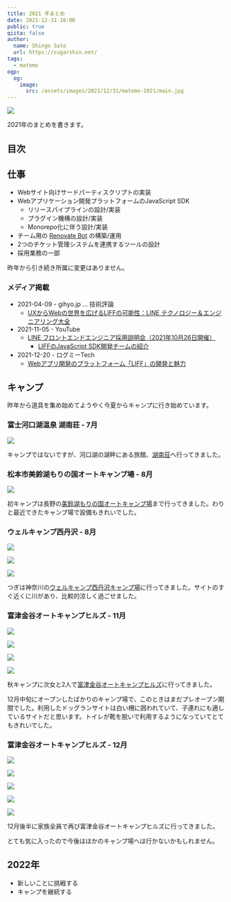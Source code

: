 ```yaml
---
title: 2021 年まとめ
date: 2021-12-31 16:06
public: true
qiita: false
author:
  name: Shingo Sato
  url: https://sugarshin.net/
tags:
  - matome
ogp:
  og:
    image:
      src: /assets/images/2021/12/31/matome-2021/main.jpg
---
```


![](/assets/images/2021/12/31/matome-2021/main.jpg)

2021年のまとめを書きます。

## 目次

## 仕事

- Webサイト向けサードパーティスクリプトの実装
- Webアプリケーション開発プラットフォームのJavaScript SDK
  - リリースパイプラインの設計/実装
  - プラグイン機構の設計/実装
  - Monorepo化に伴う設計/実装
- チーム用の [Renovate Bot](https://renovatebot.com/) の構築/運用
- 2つのチケット管理システムを連携するツールの設計
- 採用業務の一部

昨年から引き続き所属に変更はありません。

### メディア掲載

- 2021-04-09 - gihyo.jp … 技術評論
  - [UXからWebの世界を広げるLIFFの可能性：LINE テクノロジー＆エンジニアリング大全](https://gihyo.jp/dev/serial/01/line2021/0006)
- 2021-11-05 - YouTube
  - [LINE フロントエンドエンジニア採用説明会（2021年10月26日開催）](https://youtu.be/odfH7hRi98k)
    - [LIFFのJavaScript SDK開発チームの紹介](https://youtu.be/nryKoFTdwsw)
- 2021-12-20 - ログミーTech
  - [Webアプリ開発のプラットフォーム「LIFF」の開発と魅力](https://logmi.jp/tech/articles/325487)

## キャンプ

昨年から道具を集め始めてようやく今夏からキャンプに行き始めています。

### 富士河口湖温泉 湖南荘 - 7月

![](/assets/images/2021/12/31/matome-2021/00.jpg)

キャンプではないですが、河口湖の湖畔にある旅館、[湖南荘](https://www.konansou.com/)へ行ってきました。

### 松本市美鈴湖もりの国オートキャンプ場 - 8月

![](/assets/images/2021/12/31/matome-2021/01.jpg)

初キャンプは長野の[美鈴湖もりの国オートキャンプ場](https://misuzuko.net/)まで行ってきました。わりと最近できたキャンプ場で設備もきれいでした。

### ウェルキャンプ西丹沢 - 8月

![](/assets/images/2021/12/31/matome-2021/02a.jpg)

![](/assets/images/2021/12/31/matome-2021/02b.jpg)

![](/assets/images/2021/12/31/matome-2021/02c.jpg)

つぎは神奈川の[ウェルキャンプ西丹沢キャンプ場](https://well-camp.com/)に行ってきました。サイトのすぐ近くに川があり、比較的涼しく過ごせました。

### 富津金谷オートキャンプヒルズ - 11月

![](/assets/images/2021/12/31/matome-2021/04a.jpg)

![](/assets/images/2021/12/31/matome-2021/04b.jpg)

![](/assets/images/2021/12/31/matome-2021/04c.jpg)

![](/assets/images/2021/12/31/matome-2021/04d.jpg)

秋キャンプに次女と2人で[富津金谷オートキャンプヒルズ](http://www.autocamphills.com/)に行ってきました。

12月中旬にオープンしたばかりのキャンプ場で、このときはまだプレオープン期間でした。利用したドッグランサイトは白い柵に囲われていて、子連れにも適しているサイトだと思います。トイレが靴を脱いで利用するようになっていてとてもきれいでした。

### 富津金谷オートキャンプヒルズ - 12月

![](/assets/images/2021/12/31/matome-2021/08a.jpg)

![](/assets/images/2021/12/31/matome-2021/08b.jpg)

![](/assets/images/2021/12/31/matome-2021/10.jpg)

![](/assets/images/2021/12/31/matome-2021/11.jpg)

![](/assets/images/2021/12/31/matome-2021/12.jpg)

12月後半に家族全員で再び富津金谷オートキャンプヒルズに行ってきました。

とても気に入ったので今後はほかのキャンプ場へは行かないかもしれません。

## 2022年

- 新しいことに挑戦する
- キャンプを継続する
